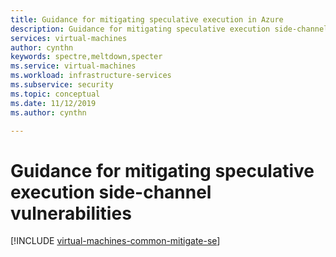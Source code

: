 ```yaml
---
title: Guidance for mitigating speculative execution in Azure 
description: Guidance for mitigating speculative execution side-channel vulnerabilities in Azure.
services: virtual-machines
author: cynthn
keywords: spectre,meltdown,specter
ms.service: virtual-machines
ms.workload: infrastructure-services
ms.subservice: security
ms.topic: conceptual
ms.date: 11/12/2019
ms.author: cynthn

---
```




# Guidance for mitigating speculative execution side-channel vulnerabilities

[!INCLUDE [virtual-machines-common-mitigate-se](../../../includes/virtual-machines-common-mitigate-se.md)]
